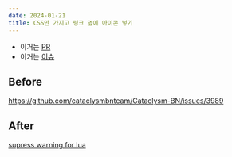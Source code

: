 ```yaml
---
date: 2024-01-21
title: CSS만 가지고 링크 옆에 아이콘 넣기
---
```


- 이거는 <a href="https://github.com/cataclysmbnteam/Cataclysm-BN/pull/4141">PR</a>
- 이거는 <a href="https://github.com/cataclysmbnteam/Cataclysm-BN/issues/3989" data-meta="cataclysmbnteam/Cataclysm-BN">이슈</a>

## Before

<https://github.com/cataclysmbnteam/Cataclysm-BN/issues/3989>

## After

<a href="https://github.com/cataclysmbnteam/Cataclysm-BN/issues/3989" data-meta="cataclysmbnteam/Cataclysm-BN#3989">
supress warning for lua</a>
